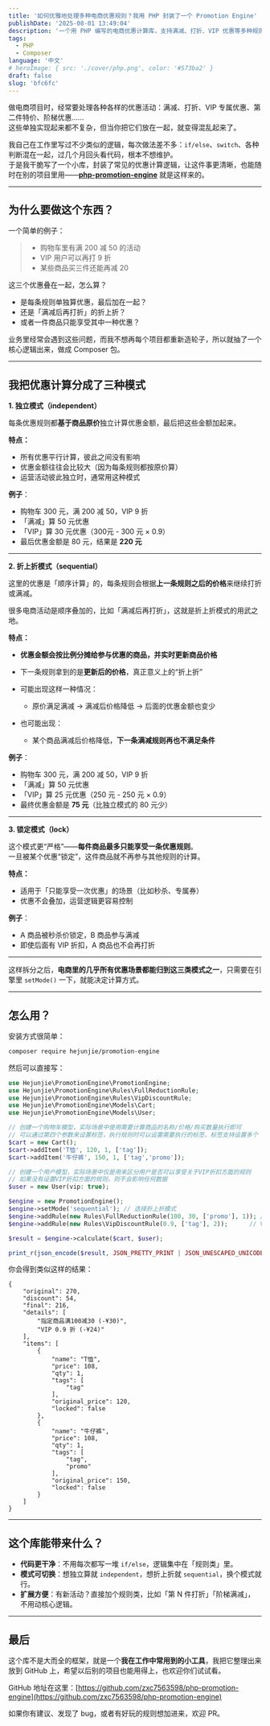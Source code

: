 ```yaml
---
title: '如何优雅地处理多种电商优惠规则？我用 PHP 封装了一个 Promotion Engine'
publishDate: '2025-08-01 13:49:04'
description: '一个用 PHP 编写的电商优惠计算库，支持满减、打折、VIP 优惠等多种规则，并提供独立、折上折、锁定三种计算模式，让促销逻辑更清晰可控'
tags:
  - PHP
  - Composer
language: '中文'
# heroImage: { src: './cover/php.png', color: '#573ba2' }
draft: false
slug: 'bfc6fc'
---
```


做电商项目时，经常要处理各种各样的优惠活动：满减、打折、VIP 专属优惠、第二件特价、阶梯优惠……  
这些单独实现起来都不复杂，但当你把它们放在一起，就变得混乱起来了。

我自己在工作里写过不少类似的逻辑，每次做法差不多：`if/else`、`switch`、各种判断混在一起，过几个月回头看代码，根本不想维护。  
于是我干脆写了一个小库，封装了常见的优惠计算逻辑，让这件事更清晰，也能随时在别的项目里用——**[php-promotion-engine](https://github.com/zxc7563598/php-promotion-engine)** 就是这样来的。

---

## 为什么要做这个东西？

一个简单的例子：

> - 购物车里有满 200 减 50 的活动
> - VIP 用户可以再打 9 折
> - 某些商品买三件还能再减 20

这三个优惠叠在一起，怎么算？

- 是每条规则单独算优惠，最后加在一起？
- 还是「满减后再打折」的折上折？
- 或者一件商品只能享受其中一种优惠？

业务里经常会遇到这些问题，而我不想再每个项目都重新造轮子，所以就抽了一个核心逻辑出来，做成 Composer 包。

---

## 我把优惠计算分成了三种模式

**1. 独立模式（independent）**

每条优惠规则都**基于商品原价**独立计算优惠金额，最后把这些金额加起来。

**特点：**

- 所有优惠平行计算，彼此之间没有影响
- 优惠金额往往会比较大（因为每条规则都按原价算）
- 运营活动彼此独立时，通常用这种模式

**例子**：

- 购物车 300 元，满 200 减 50，VIP 9 折
- 「满减」算 50 元优惠
- 「VIP」算 30 元优惠（300元 - 300 元 × 0.9）
- 最后优惠金额是 80 元，结果是 **220 元**

---

**2. 折上折模式（sequential）**

这里的优惠是「顺序计算」的，每条规则会根据**上一条规则之后的价格**来继续打折或满减。

很多电商活动是顺序叠加的，比如「满减后再打折」，这就是折上折模式的用武之地。

**特点：**

- **优惠金额会按比例分摊给参与优惠的商品，并实时更新商品价格**
- 下一条规则拿到的是**更新后的价格**，真正意义上的“折上折”
- 可能出现这样一种情况：
  - 原价满足满减 → 满减后价格降低 → 后面的优惠金额也变少

- 也可能出现：
  - 某个商品满减后价格降低，**下一条满减规则再也不满足条件**

**例子**：

- 购物车 300 元，满 200 减 50，VIP 9 折
- 「满减」算 50 元优惠
- 「VIP」算 25 元优惠（250 元 - 250 元 × 0.9）
- 最终优惠金额是 **75 元**（比独立模式的 80 元少）

---

**3. 锁定模式（lock）**

这个模式更“严格”——**每件商品最多只能享受一条优惠规则**。  
一旦被某个优惠“锁定”，这件商品就不再参与其他规则的计算。

**特点：**

- 适用于「只能享受一次优惠」的场景（比如秒杀、专属券）
- 优惠不会叠加，运营逻辑更容易控制

**例子**：

- A 商品被秒杀价锁定，B 商品参与满减
- 即使后面有 VIP 折扣，A 商品也不会再打折

---

这样拆分之后，**电商里的几乎所有优惠场景都能归到这三类模式之一**，只需要在引擎里 `setMode()` 一下，就能决定计算方式。

---

## 怎么用？

安装方式很简单：

```bash
composer require hejunjie/promotion-engine
```

然后可以直接写：

```php
use Hejunjie\PromotionEngine\PromotionEngine;
use Hejunjie\PromotionEngine\Rules\FullReductionRule;
use Hejunjie\PromotionEngine\Rules\VipDiscountRule;
use Hejunjie\PromotionEngine\Models\Cart;
use Hejunjie\PromotionEngine\Models\User;

// 创建一个购物车模型，实际场景中使用需要计算商品的名称/价格/购买数量执行即可
// 可以通过第四个参数来设置标签，执行规则时可以设置需要执行的标签，标签支持设置多个
$cart = new Cart();
$cart->addItem('T恤', 120, 1, ['tag']);
$cart->addItem('牛仔裤', 150, 1, ['tag','promo']);

// 创建一个用户模型，实际场景中仅是用来区分用户是否可以享受关于VIP折扣方面的规则
// 如果没有设置VIP折扣方面的规则，则不会影响任何数据
$user = new User(vip: true);

$engine = new PromotionEngine();
$engine->setMode('sequential'); // 选择折上折模式
$engine->addRule(new Rules\FullReductionRule(100, 30, ['promo'], 1)); // 满 200 减 50, 仅适用于有 promo 标签的商品, 执行顺序 1（数字越小越先执行）
$engine->addRule(new Rules\VipDiscountRule(0.9, ['tag'], 2));      // VIP 9 折, 仅适用于有 tag 标签的商品, 执行顺序 2（数字越小越先执行）

$result = $engine->calculate($cart, $user);

print_r(json_encode($result, JSON_PRETTY_PRINT | JSON_UNESCAPED_UNICODE));
```

你会得到类似这样的结果：

```
{
    "original": 270,
    "discount": 54,
    "final": 216,
    "details": [
        "指定商品满100减30 (-¥30)",
        "VIP 0.9 折 (-¥24)"
    ],
    "items": [
        {
            "name": "T恤",
            "price": 108,
            "qty": 1,
            "tags": [
                "tag"
            ],
            "original_price": 120,
            "locked": false
        },
        {
            "name": "牛仔裤",
            "price": 108,
            "qty": 1,
            "tags": [
                "tag",
                "promo"
            ],
            "original_price": 150,
            "locked": false
        }
    ]
}
```

---

## 这个库能带来什么？

- **代码更干净**：不用每次都写一堆 `if/else`，逻辑集中在「规则类」里。
- **模式可切换**：想独立算就 `independent`，想折上折就 `sequential`，换个模式就行。
- **扩展方便**：有新活动？直接加个规则类，比如「第 N 件打折」「阶梯满减」，不用动核心逻辑。

---

## 最后

这个库不是大而全的框架，就是一个**我在工作中常用到的小工具**，我把它整理出来放到 GitHub 上，希望以后别的项目也能用得上，也欢迎你们试试看。

GitHub 地址在这里：[https://github.com/zxc7563598/php-promotion-engine](https://github.com/zxc7563598/php-promotion-engine)

如果你有建议、发现了 bug，或者有好玩的规则想加进来，欢迎 PR。
